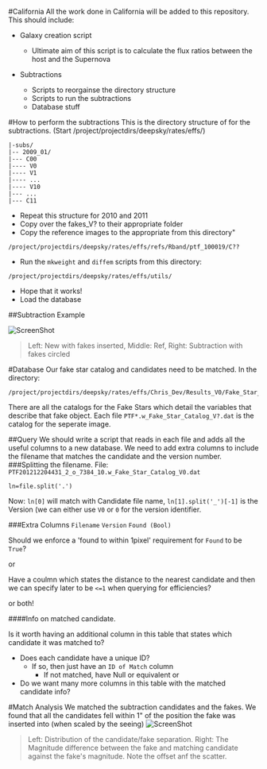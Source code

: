 #California
All the work done in California will be added to this repository.
This should include:
- Galaxy creation script
	- Ultimate aim of this script is to calculate the flux ratios between the host and the Supernova
	
- Subtractions
	- Scripts to reorgainse the directory structure
	- Scripts to run the subtractions
	- Database stuff
	
#How to perform the subtractions
This is the directory structure of for the subtractions. (Start /project/projectdirs/deepsky/rates/effs/)

```
|-subs/
|-- 2009_01/
|--- C00
|---- V0
|---- V1
|---- ...
|---- V10
|--- ...
|--- C11
```
- Repeat this structure for 2010 and 2011
- Copy over the fakes_V? to their appropriate folder
- Copy the reference images to the appropriate from this directory"
```
/project/projectdirs/deepsky/rates/effs/refs/Rband/ptf_100019/C??
```
- Run the `mkweight` and `diffem` scripts from this directory:
```
/project/projectdirs/deepsky/rates/effs/utils/
```
- Hope that it works!
- Load the database

##Subtraction Example

![ScreenShot](https://dl.dropboxusercontent.com/u/37570643/PhD/Subtraction_Example.png)
>Left: New with fakes inserted, Middle: Ref, Right: Subtraction with fakes circled

#Database 
Our fake star catalog and candidates need to be matched.
In the directory:
```
/project/projectdirs/deepsky/rates/effs/Chris_Dev/Results_V0/Fake_Star_Catalog/ 
```
There are all the catalogs for the Fake Stars which detail the variables that describe that fake object.
Each file `PTF*.w_Fake_Star_Catalog_V?.dat` is the catalog for the seperate image.

##Query
We should write a script that reads in each file and adds all the useful columns to a new database. We need to add extra columns to include the filename that matches the candidate and the version number.
###Splitting the filename.
File: `PTF201212204431_2_o_7384_10.w_Fake_Star_Catalog_V0.dat`

`ln=file.split('.')`

Now:
`ln[0]` will match with Candidate file name, `ln[1].split('_')[-1]` is the Version (we can either use `V0` or `0` for the version identifier.

###Extra Columns
`Filename` `Version` `Found (Bool)`

Should we enforce a 'found to within 1pixel' requirement for `Found` to be `True`?

or

Have a coulmn which states the distance to the nearest candidate and then we can specify later to be `<=1` when querying for efficiencies?

or both!

####Info on matched candidate.

Is it worth having an additional column in this table that states which candidate it was matched to?
- Does each candidate have a unique ID?
	- If so, then just have an `ID of Match` column
		- If not matched, have Null or equivalent
or
- Do we want many more columns in this table with the matched candidate info?

#Match Analysis
We matched the subtraction candidates and the fakes. We found that all the candidates fell within 1" of the position the fake was inserted into (when scaled by the seeing)
![ScreenShot](https://dl.dropboxusercontent.com/u/37570643/Both_Separation_Histogram.jpg)
>Left: Distribution of the candidate/fake separation. Right: The Magnitude difference between the fake and matching candidate against the fake's magnitude. Note the offset anf the scatter.
